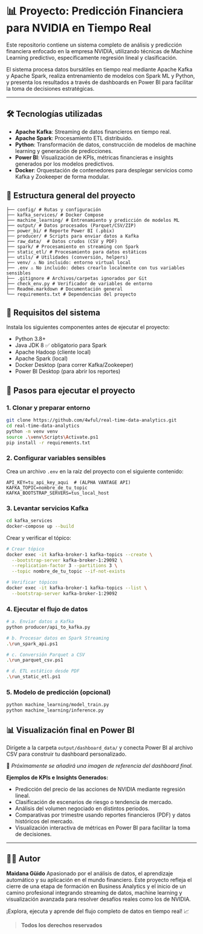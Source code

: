 # 📊 Proyecto: Predicción Financiera para NVIDIA en Tiempo Real

Este repositorio contiene un sistema completo de análisis y predicción financiera enfocado en la empresa NVIDIA, utilizando técnicas de Machine Learning predictivo, específicamente regresión lineal y clasificación.

El sistema procesa datos bursátiles en tiempo real mediante Apache Kafka y Apache Spark, realiza entrenamiento de modelos con Spark ML y Python, y presenta los resultados a través de dashboards en Power BI para facilitar la toma de decisiones estratégicas.

---

## 🛠️ Tecnologías utilizadas

- **Apache Kafka**: Streaming de datos financieros en tiempo real.  
- **Apache Spark**: Procesamiento ETL distribuido.
- **Python**: Transformación de datos, construcción de modelos de machine learning y generación de predicciones.  
- **Power BI**: Visualización de KPIs, métricas financieras e insights generados por los modelos predictivos. 
- **Docker**: Orquestación de contenedores para desplegar servicios como Kafka y Zookeeper de forma modular.


## 📁 Estructura general del proyecto

```
├── config/ # Rutas y configuración
├── kafka_services/ # Docker Compose 
├── machine_learning/ # Entrenamiento y predicción de modelos ML
├── output/ # Datos procesados (Parquet/CSV/ZIP)                
├── power_bi/ # Reporte Power BI (.pbix)             
├── producer/ # Scripts para enviar datos a Kafka
├── raw_data/  # Datos crudos (CSV y PDF)             
├── spark/ # Procesamiento en streaming con Spark
├── static_etl/ # Procesamiento para datos estáticos
├── utils/ # Utilidades (conversión, helpers)
├── venv/ ⚠️ No incluido: entorno virtual local 
├── .env ⚠️ No incluido: debes crearlo localmente con tus variables sensibles
├── .gitignore # Archivos/carpetas ignorados por Git 
├── check_env.py # Verificador de variables de entorno
├── Readme.markdown # Documentación general                
└── requirements.txt # Dependencias del proyecto
```

## 🧰 Requisitos del sistema

Instala los siguientes componentes antes de ejecutar el proyecto:

- Python 3.8+  
- Java JDK 8 ✅ obligatorio para Spark  
- Apache Hadoop (cliente local)  
- Apache Spark (local)  
- Docker Desktop (para correr Kafka/Zookeeper)  
- Power BI Desktop (para abrir los reportes)

## 🚀 Pasos para ejecutar el proyecto

### 1. Clonar y preparar entorno

```bash
git clone https://github.com/4wful/real-time-data-analytics.git
cd real-time-data-analytics
python -m venv venv
source .\venv\Scripts\Activate.ps1 
pip install -r requirements.txt
```

### 2. Configurar variables sensibles

Crea un archivo `.env` en la raíz del proyecto con el siguiente contenido:

```env
API_KEY=tu_api_key_aqui  # (ALPHA VANTAGE API)
KAFKA_TOPIC=nombre_de_tu_topic
KAFKA_BOOTSTRAP_SERVERS=tus_local_host
```

### 3. Levantar servicios Kafka

```bash
cd kafka_services
docker-compose up --build
```

Crear y verificar el tópico:

```bash
# Crear tópico
docker exec -it kafka-broker-1 kafka-topics --create \
  --bootstrap-server kafka-broker-1:29092 \
  --replication-factor 3 --partitions 3 \
  --topic nombre_de_tu_topic --if-not-exists

# Verificar tópicos
docker exec -it kafka-broker-1 kafka-topics --list \
  --bootstrap-server kafka-broker-1:29092
```

### 4. Ejecutar el flujo de datos

```bash
# a. Enviar datos a Kafka
python producer/api_to_kafka.py

# b. Procesar datos en Spark Streaming
.\run_spark_api.ps1

# c. Conversión Parquet a CSV
.\run_parquet_csv.ps1

# d. ETL estático desde PDF
.\run_static_etl.ps1
```

### 5. Modelo de predicción (opcional)

```bash
python machine_learning/model_train.py
python machine_learning/inference.py
```

## 📊 Visualización final en Power BI

Dirígete a la carpeta `output/dashboard_data/` y conecta Power BI al archivo CSV para construir tu dashboard personalizado.

📌 *Próximamente se añadirá una imagen de referencia del dashboard final.*

**Ejemplos de KPIs e Insights Generados:**

- Predicción del precio de las acciones de NVIDIA mediante regresión lineal.
- Clasificación de escenarios de riesgo o tendencia de mercado.
- Análisis del volumen negociado en distintos periodos.
- Comparativas por trimestre usando reportes financieros (PDF) y datos históricos del mercado.
- Visualización interactiva de métricas en Power BI para facilitar la toma de decisiones.

---

## 👨‍🏫 Autor

**Maidana Güido** 
Apasionado por el análisis de datos, el aprendizaje automático y su aplicación en el mundo financiero.
Este proyecto refleja el cierre de una etapa de formación en Business Analytics y el inicio de un camino profesional integrando streaming de datos, machine learning y visualización avanzada para resolver desafíos reales como los de NVIDIA.

¡Explora, ejecuta y aprende del flujo completo de datos en tiempo real! 📈

> **Todos los derechos reservados**
